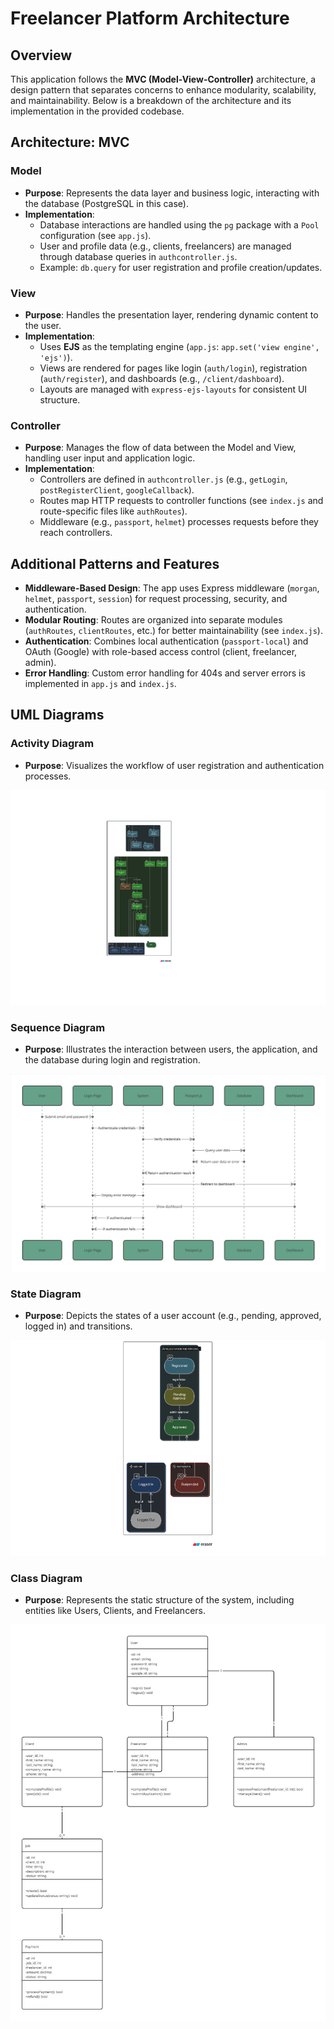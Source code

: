 # Freelancer Platform Architecture

## Overview
This application follows the **MVC (Model-View-Controller)** architecture, a design pattern that separates concerns to enhance modularity, scalability, and maintainability. Below is a breakdown of the architecture and its implementation in the provided codebase.

## Architecture: MVC

### Model
- **Purpose**: Represents the data layer and business logic, interacting with the database (PostgreSQL in this case).
- **Implementation**:
  - Database interactions are handled using the `pg` package with a `Pool` configuration (see `app.js`).
  - User and profile data (e.g., clients, freelancers) are managed through database queries in `authcontroller.js`.
  - Example: `db.query` for user registration and profile creation/updates.

### View
- **Purpose**: Handles the presentation layer, rendering dynamic content to the user.
- **Implementation**:
  - Uses **EJS** as the templating engine (`app.js`: `app.set('view engine', 'ejs')`).
  - Views are rendered for pages like login (`auth/login`), registration (`auth/register`), and dashboards (e.g., `/client/dashboard`).
  - Layouts are managed with `express-ejs-layouts` for consistent UI structure.

### Controller
- **Purpose**: Manages the flow of data between the Model and View, handling user input and application logic.
- **Implementation**:
  - Controllers are defined in `authcontroller.js` (e.g., `getLogin`, `postRegisterClient`, `googleCallback`).
  - Routes map HTTP requests to controller functions (see `index.js` and route-specific files like `authRoutes`).
  - Middleware (e.g., `passport`, `helmet`) processes requests before they reach controllers.

## Additional Patterns and Features
- **Middleware-Based Design**: The app uses Express middleware (`morgan`, `helmet`, `passport`, `session`) for request processing, security, and authentication.
- **Modular Routing**: Routes are organized into separate modules (`authRoutes`, `clientRoutes`, etc.) for better maintainability (see `index.js`).
- **Authentication**: Combines local authentication (`passport-local`) and OAuth (Google) with role-based access control (client, freelancer, admin).
- **Error Handling**: Custom error handling for 404s and server errors is implemented in `app.js` and `index.js`.

## UML Diagrams

### Activity Diagram

- **Purpose**: Visualizes the workflow of user registration and authentication processes.

![Activity Diagram](./a2.png)

### Sequence Diagram

- **Purpose**: Illustrates the interaction between users, the application, and the database during login and registration.

![Sequence Diagram](./Customer%20Journey%20Map%20-%20Frame%201.jpg)

### State Diagram

- **Purpose**: Depicts the states of a user account (e.g., pending, approved, logged in) and transitions.

![State Diagram](./a1.png)

### Class Diagram

- **Purpose**: Represents the static structure of the system, including entities like Users, Clients, and Freelancers.

![Class Diagram](./Customer%20Journey%20Map%20-%20Frame%202.jpg)
